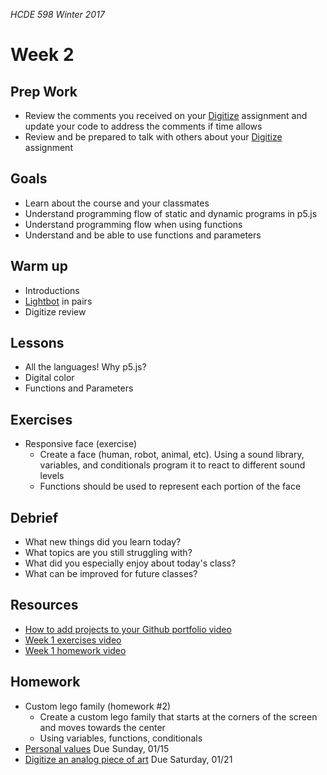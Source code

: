 _HCDE 598 Winter 2017_

# Week 2

## Prep Work
* Review the comments you received on your [Digitize](../week1/homework/digitize.md) assignment and update your code to address the comments if time allows
* Review and be prepared to talk with others about your [Digitize](../week1/homework/digitize.md) assignment

## Goals
* Learn about the course and your classmates
* Understand programming flow of static and dynamic programs in p5.js
* Understand programming flow when using functions
* Understand and be able to use functions and parameters

## Warm up
* Introductions
* [Lightbot](exercises/lightbot.md) in pairs
* Digitize review

## Lessons
* All the languages! Why p5.js?
* Digital color
* Functions and Parameters

## Exercises
* Responsive face (exercise)
  * Create a face (human, robot, animal, etc). Using a sound library, variables, and conditionals program it to react to different sound levels
  * Functions should be used to represent each portion of the face

## Debrief
* What new things did you learn today?
* What topics are you still struggling with?
* What did you especially enjoy about today's class?
* What can be improved for future classes?

## Resources
* [How to add projects to your Github portfolio video](https://youtu.be/M-bNnVwBHUY)
* [Week 1 exercises video](https://youtu.be/TNEm5U8tnhQ)
* [Week 1 homework video](https://youtu.be/QhvBb-69quY)

## Homework
* Custom lego family (homework #2)
  * Create a custom lego family that starts at the corners of the screen and moves towards the center
  * Using variables, functions, conditionals
* [Personal values](homework/personal_values.md) Due Sunday, 01/15
* [Digitize an analog piece of art](homework/digitize.md) Due Saturday, 01/21